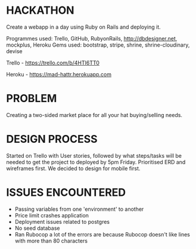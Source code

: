 # HACKATHON

Create a webapp in a day using Ruby on Rails and deploying it.

Programmes used: Trello, GitHub, RubyonRails, http://dbdesigner.net, mockplus, Heroku
Gems used: bootstrap, stripe, shrine, shrine-cloudinary, devise

Trello -  https://trello.com/b/4HTI6TT0

Heroku - https://mad-hattr.herokuapp.com


# PROBLEM

Creating a two-sided market place for all your hat buying/selling needs.


# DESIGN PROCESS

Started on Trello with User stories, followed by what steps/tasks will be needed
to get the project to deployed by 5pm Friday. Prioritised ERD and wireframes first.
We decided to design for mobile first.


# ISSUES ENCOUNTERED

- Passing variables from one 'environment' to another
- Price limit crashes application
- Deployment issues related to postgres
- No seed database
- Ran Rubocop a lot of the errors are because Rubocop doesn't like lines with more than 80 characters
